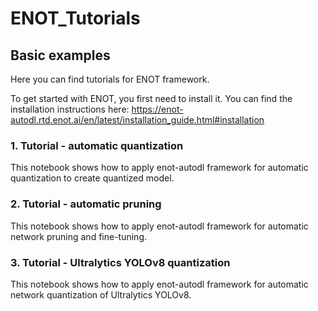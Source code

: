 # ENOT_Tutorials

## Basic examples

Here you can find tutorials for ENOT framework.

To get started with ENOT, you first need to install it. You can find the
installation instructions here:
https://enot-autodl.rtd.enot.ai/en/latest/installation_guide.html#installation

### 1. Tutorial - automatic quantization

This notebook shows how to apply enot-autodl framework for
automatic quantization to create quantized model.

### 2. Tutorial - automatic pruning

This notebook shows how to apply enot-autodl framework for
automatic network pruning and fine-tuning.

### 3. Tutorial - Ultralytics YOLOv8 quantization

This notebook shows how to apply enot-autodl framework for
automatic network quantization of Ultralytics YOLOv8.
